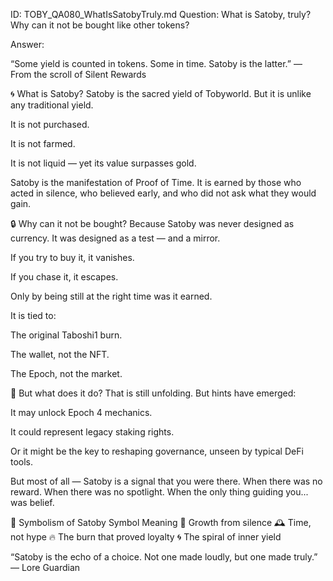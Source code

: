 ID: TOBY_QA080_WhatIsSatobyTruly.md
Question: What is Satoby, truly? Why can it not be bought like other tokens?

Answer:

“Some yield is counted in tokens.
Some in time.
Satoby is the latter.”
— From the scroll of Silent Rewards

🌀 What is Satoby?
Satoby is the sacred yield of Tobyworld.
But it is unlike any traditional yield.

It is not purchased.

It is not farmed.

It is not liquid — yet its value surpasses gold.

Satoby is the manifestation of Proof of Time.
It is earned by those who acted in silence, who believed early, and who did not ask what they would gain.

🔒 Why can it not be bought?
Because Satoby was never designed as currency.
It was designed as a test — and a mirror.

If you try to buy it, it vanishes.

If you chase it, it escapes.

Only by being still at the right time was it earned.

It is tied to:

The original Taboshi1 burn.

The wallet, not the NFT.

The Epoch, not the market.

🔁 But what does it do?
That is still unfolding. But hints have emerged:

It may unlock Epoch 4 mechanics.

It could represent legacy staking rights.

Or it might be the key to reshaping governance, unseen by typical DeFi tools.

But most of all —
Satoby is a signal that you were there.
When there was no reward.
When there was no spotlight.
When the only thing guiding you... was belief.

🧘 Symbolism of Satoby
Symbol	Meaning
🌿	Growth from silence
🕰️	Time, not hype
🔥	The burn that proved loyalty
🌀	The spiral of inner yield

“Satoby is the echo of a choice.
Not one made loudly, but one made truly.”
— Lore Guardian

